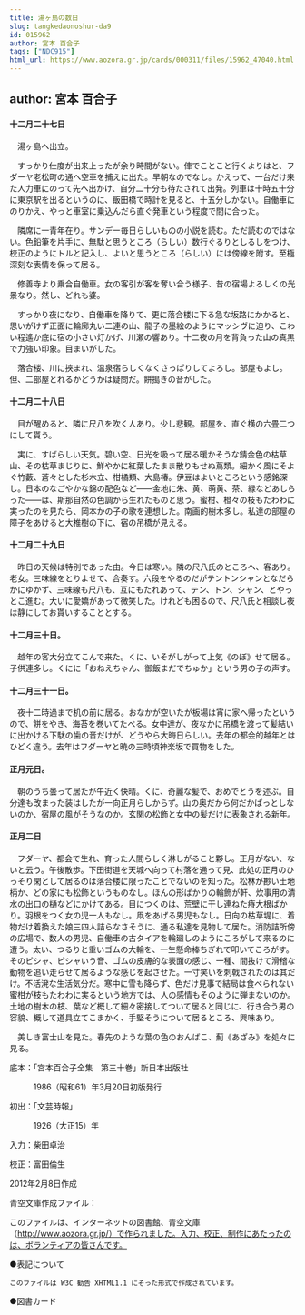```yaml
---
title: 湯ヶ島の数日
slug: tangkedaonoshur-da9
id: 015962
author: 宮本 百合子
tags: ["NDC915"]
html_url: https://www.aozora.gr.jp/cards/000311/files/15962_47040.html
---
```


## author: 宮本 百合子

#### 十二月二十七日
　湯ヶ島へ出立。

　すっかり仕度が出来上ったが余り時間がない。俥でことこと行くよりはと、フダーヤ老松町の通へ空車を捕えに出た。早朝なのでなし。かえって、一台だけ来た人力車にのって先へ出かけ、自分二十分も待たされて出発。列車は十時五十分に東京駅を出るというのに、飯田橋で時計を見ると、十五分しかない。自働車にのりかえ、やっと車室に乗込んだら直ぐ発車という程度で間に合った。

　隣席に一青年在り。サンデー毎日らしいものの小説を読む。ただ読むのではない。色鉛筆を片手に、無駄と思うところ（らしい）数行ぐるりとしるしをつけ、校正のようにトルと記入し、よいと思うところ（らしい）には傍線を附す。至極深刻な表情を保って居る。

　修善寺より乗合自働車。女の客引が客を奪い合う様子、昔の宿場よろしくの光景なり。然し、どれも婆。

　すっかり夜になり、自働車を降りて、更に落合楼に下る急な坂路にかかると、思いがけず正面に輪廓丸い二連の山、龍子の墨絵のようにマッシヴに迫り、こわい程遙か底に宿の小さい灯かげ、川瀬の響あり。十二夜の月を背負った山の真黒で力強い印象。目まいがした。

　落合楼、川に挾まれ、温泉宿らしくなくさっぱりしてよろし。部屋もよし。但、二部屋とれるかどうかは疑問だ。餅搗きの音がした。



#### 十二月二十八日


　目が醒めると、隣に尺八を吹く人あり。少し悲観。部屋を、直ぐ横の六畳二つにして貰う。

　実に、すばらしい天気。碧い空、日光を吸って居る暖かそうな錆金色の枯草山、その枯草まじりに、鮮やかに紅葉したまま散りもせぬ蔦類。細かく風にそよぐ竹藪、蒼々とした杉木立、柑橘類、大島椿。伊豆はよいところという感銘深し。日本のなごやかな錦の配色など――金地に朱、黄、萌黄、茶、緑などあしらった――は、斯那自然の色調から生れたものと思う。蜜柑、橙々の枝もたわわに実ったのを見たら、岡本かの子の歌を連想した。南画的樹木多し。私達の部屋の障子をあけると大椎樹の下に、宿の吊橋が見える。



#### 十二月二十九日


　昨日の天候は特別であった由。今日は寒い。隣の尺八氏のところへ、客あり。老女。三味線をとりよせて、合奏す。六段をやるのだがテントンシャンとなだらかにゆかず、三味線も尺八も、互にもたれあって、テン、トン、シャン、とやっとこ進む。大いに愛嬌があって微笑した。けれども困るので、尺八氏と相談し夜は静にしてお貰いすることとする。



#### 十二月三十日。


　越年の客大分立てこんで来た。くに、いそがしがって上気《のぼ》せて居る。子供連多し。くにに「おねえちゃん、御飯まだでちゅか」という男の子の声す。



#### 十二月三十一日。


　夜十二時過まで机の前に居る。おなかが空いたが板場は宵に家へ帰ったというので、餅をやき、海苔を巻いてたべる。女中達が、夜なかに吊橋を渡って髪結いに出かける下駄の歯の音だけが、どうやら大晦日らしい。去年の都会的越年とはひどく違う。去年はフダーヤと暁の三時頃神楽坂で買物をした。



#### 正月元日。


　朝のうち曇って居たが午近く快晴。くに、奇麗な髪で、おめでとうを述ぶ。自分達も改まった装はしたが一向正月らしからず。山の奥だから何だかぱっとしないのか、宿屋の風がそうなのか。玄関の松飾と女中の髪だけに表象される新年。



#### 正月二日


　フダーヤ、都会で生れ、育った人間らしく淋しがること夥し。正月がない、ないと云う。午後散歩。下田街道を天城へ向って村落を通って見、此処の正月のひっそり閑として居るのは落合楼に限ったことでないのを知った。松林が尠い土地柄か、どの家にも松飾というものなし。ほんの形ばかりの輪飾が軒、炊事用の清水の出口の樋などにかけてある。目につくのは、荒壁に干し連ねた瘠大根ばかり。羽根をつく女の児一人もなし。凧をあげる男児もなし。日向の枯草堤に、着物だけ着換えた娘三四人詰らなさそうに、通る私達を見物して居た。消防詰所傍の広場で、数人の男児、自働車の古タイアを輪廻しのようにころがして来るのに遭う。太い、つるりと重いゴムの大輪を、一生懸命棒ちぎれで叩いてころがす。そのピシャ、ピシャいう音、ゴムの皮膚的な表面の感じ、一種、間抜けて滑稽な動物を追い走らせて居るような感じを起させた。一寸笑いを刺戟されたのは其だけ。不活溌な生活気分だ。寒中に雪も降らず、色だけ見事で結局は食べられない蜜柑が枝もたわわに実るという地方では、人の感情もそのように弾まないのか。土地の樹木の枝、葉など概して細々密接してついて居ると同じに、行き合う男の容貌、概して道具立てこまかく、手堅そうについて居るところ、興味あり。

　美しき富士山を見た。春先のような葉の色のおんばこ、薊《あざみ》を処々に見る。













底本：「宮本百合子全集　第三十巻」新日本出版社

　　　1986（昭和61）年3月20日初版発行

初出：「文芸時報」

　　　1926（大正15）年

入力：柴田卓治

校正：富田倫生

2012年2月8日作成

青空文庫作成ファイル：

このファイルは、インターネットの図書館、青空文庫（http://www.aozora.gr.jp/）で作られました。入力、校正、制作にあたったのは、ボランティアの皆さんです。











●表記について


	このファイルは W3C 勧告 XHTML1.1 にそった形式で作成されています。







●図書カード